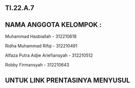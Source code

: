 ## TI.22.A.7

## NAMA ANGGOTA KELOMPOK : 

Muhammad Hasbiallah -  312210618

Ridha Muhammad Rifqi - 312210491

Alfaza Putra Adjie Ariefiansyah - 312210512

Robby Firmansyah - 312210643

## UNTUK LINK PRENTASINYA MENYUSUL
